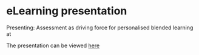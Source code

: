 # eLearning presentation

Presenting: Assessment as driving force for personalised blended learning at

The presentation can be viewed [here](https://shklinkenberg.github.io/elearning-presentation/Assessment_personalised_blended_learning.html)
